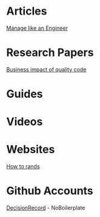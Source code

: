 # Articles

[Manage like an Engineer](https://ben.balter.com/2023/01/10/manage-like-an-engineer/)

# Research Papers

[Business impact of quality code](https://codescene.com/hubfs/web_docs/Business-impact-of-code-quality.pdf)

# Guides

# Videos

# Websites

[How to rands](https://www.sharethrough.com/calibrate-video/how-to-rands)

# Github Accounts

[DecisionRecord](https://github.com/noboilerplate/DecisionRecord?tab=readme-ov-file) - NoBoilerplate
